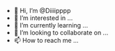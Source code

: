 - 👋 Hi, I’m @Diiiipppp
- 👀 I’m interested in ...
- 🌱 I’m currently learning ...
- 💞️ I’m looking to collaborate on ...
- 📫 How to reach me ...

<!---
Diiiipppp/Diiiipppp is a ✨ special ✨ repository because its `README.md` (this file) appears on your GitHub profile.
You can click the Preview link to take a look at your changes.
--->
